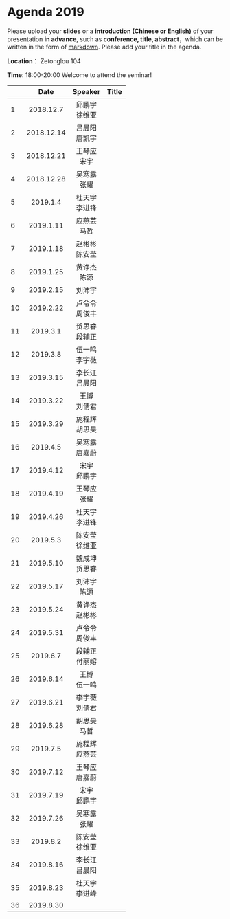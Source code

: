 # Agenda 2019
Please upload your **slides** or a **introduction (Chinese or English)** of your presentation **in advance**,
such as **conference, title, abstract**，which can be written in the form of [markdown](http://sspai.com/25137). Please add your title in the agenda.

**Location**： Zetonglou 104

**Time**: 18:00-20:00  Welcome to attend the seminar!

||Date|Speaker|Title|
|---|:---:|:---:|:---:|
|1|2018.12.7|邱鹏宇 <br>徐维亚|
|2|2018.12.14|吕晨阳<br>唐凯宇|
|3|2018.12.21|王琴应<br>宋宇|
|4|2018.12.28|吴寒露<br>张耀 |
|5|2019.1.4|杜天宇<br>李进锋|
|6|2019.1.11|应燕芸<br> 马哲|
|7|2019.1.18|赵彬彬<br>陈安莹|
|8|2019.1.25|黄诤杰<br>陈源|
|9|2019.2.15|刘沛宇<br>|
|10|2019.2.22|卢令令 <br>周俊丰|
|11|2019.3.1|贺思睿<br>段辅正|
|12|2019.3.8|伍一鸣<br>李宇薇|
|13|2019.3.15|李长江<br>吕晨阳|
|14|2019.3.22|王博<br>刘倩君|
|15|2019.3.29|施程辉<br>胡思昊|
|16|2019.4.5|吴寒露<br>唐嘉蔚|
|17|2019.4.12|宋宇<br>邱鹏宇|
|18|2019.4.19|王琴应<br>张耀|
|19|2019.4.26|杜天宇<br>李进锋|
|20|2019.5.3|陈安莹<br>徐维亚|
|21|2019.5.10|魏成坤<br>贺思睿|
|22|2019.5.17|刘沛宇<br>陈源|
|23|2019.5.24|黄诤杰<br>赵彬彬
|24|2019.5.31|卢令令 <br>周俊丰
|25|2019.6.7|段辅正<br>付丽嫆
|26|2019.6.14|王博<br>伍一鸣|
|27|2019.6.21|李宇薇<br>刘倩君
|28|2019.6.28|胡思昊<br>马哲
|29|2019.7.5|施程辉<br>应燕芸
|30|2019.7.12|王琴应<br>唐嘉蔚
|31|2019.7.19|宋宇<br>邱鹏宇
|32|2019.7.26|吴寒露<br>张耀
|33|2019.8.2|陈安莹<br>徐维亚
|34|2019.8.16|李长江<br>吕晨阳
|35|2019.8.23|杜天宇<br>李进峰
|36|2019.8.30|





